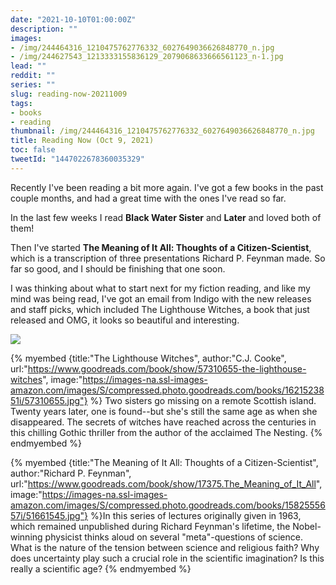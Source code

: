 ```yaml
---
date: "2021-10-10T01:00:00Z"
description: ""
images:
- /img/244464316_1210475762776332_6027649036626848770_n.jpg
- /img/244627543_1213333155836129_2079068633666561123_n-1.jpg
lead: ""
reddit: ""
series: ""
slug: reading-now-20211009
tags:
- books
- reading
thumbnail: /img/244464316_1210475762776332_6027649036626848770_n.jpg
title: Reading Now (Oct 9, 2021)
toc: false
tweetId: "1447022678360035329"
---
```

Recently I've been reading a bit more again. I've got a few books in the past couple months, and had a great time with the ones I've read so far.

<!--more-->

In the last few weeks I read **Black Water Sister** and **Later** and loved both of them!

Then I've started **The Meaning of It All: Thoughts of a Citizen-Scientist**, which is a transcription of three presentations Richard P. Feynman made. So far so good, and I should be finishing that one soon.

I was thinking about what to start next for my fiction reading, and like my mind was being read, I've got an email from Indigo with the new releases and staff picks, which included The Lighthouse Witches, a book that just released and OMG, it looks so beautiful and interesting.

![](/img/244627543_1213333155836129_2079068633666561123_n-1.jpg)

{% myembed {title:"The Lighthouse Witches", author:"C.J.  Cooke", url:"https://www.goodreads.com/book/show/57310655-the-lighthouse-witches", image:"https://images-na.ssl-images-amazon.com/images/S/compressed.photo.goodreads.com/books/1621523851i/57310655.jpg"} %}
Two sisters go missing on a remote Scottish island. Twenty years later, one is found--but she's still the same age as when she disappeared. The secrets of witches have reached across the centuries in this chilling Gothic thriller from the author of the acclaimed The Nesting.
{% endmyembed %}

{% myembed {title:"The Meaning of It All: Thoughts of a Citizen-Scientist", author:"Richard P. Feynman", url:"https://www.goodreads.com/book/show/17375.The_Meaning_of_It_All", image:"https://images-na.ssl-images-amazon.com/images/S/compressed.photo.goodreads.com/books/1582555657i/51661545.jpg"} %}In this series of lectures originally given in 1963, which remained unpublished during Richard Feynman's lifetime, the Nobel-winning physicist thinks aloud on several "meta"-questions of science. What is the nature of the tension between science and religious faith? Why does uncertainty play such a crucial role in the scientific imagination? Is this really a scientific age?
{% endmyembed %}
